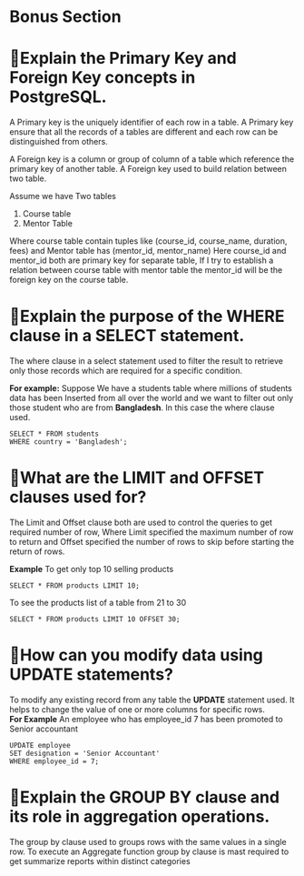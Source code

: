 # Bonus Section

# :dart:Explain the Primary Key and Foreign Key concepts in PostgreSQL.

A Primary key is the uniquely identifier of each row in a table. A Primary key ensure that all the records of a tables are different and each row can be distinguished from others.

A Foreign key is a column or group of column of a table which reference the primary key of another table. A Foreign key used to build relation between two table.

Assume we have Two tables  
1. Course table 
2. Mentor Table 
 
Where course table contain tuples like (course_id, course_name, duration, fees) and Mentor table has (mentor_id, mentor_name)
Here course_id and mentor_id both are primary key for separate table, If I try to establish a relation between course table with mentor table the mentor_id will be the foreign key on the course table.

# :dart:Explain the purpose of the WHERE clause in a SELECT statement.

The where clause in a select statement used to filter the result to retrieve only those records which are required for a specific condition.

**For example:** Suppose We have a students table where millions of students data has been Inserted from all over the world and we want to filter out only those student who are from **Bangladesh**. In this case the where clause used.

```
SELECT * FROM students
WHERE country = 'Bangladesh';
```

# :dart:What are the LIMIT and OFFSET clauses used for?

The Limit and Offset clause both are used to control the queries to get required number of row, Where Limit specified the maximum number of row to return and Offset specified the number of rows to skip before starting the return of rows.

**Example**
To get only top 10 selling products
```
SELECT * FROM products LIMIT 10;
```
To see the products list of a table from 21 to 30
```
SELECT * FROM products LIMIT 10 OFFSET 30;
```

# :dart:How can you modify data using UPDATE statements?
To modify any existing record from any table the **UPDATE** statement used. It helps to change the value of one or more columns for specific rows.  
**For Example**
An employee who has employee_id 7 has been promoted to Senior accountant
```
UPDATE employee
SET designation = 'Senior Accountant'
WHERE employee_id = 7;
```

# :dart:Explain the GROUP BY clause and its role in aggregation operations.

The group by clause used to groups rows with the same values in a single row. To execute an Aggregate function group by clause is mast required to get summarize reports within distinct categories



